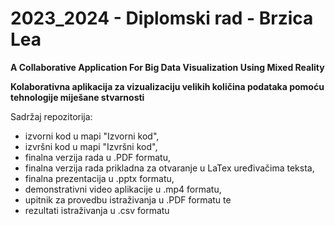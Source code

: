 # 2023_2024 - Diplomski rad - Brzica Lea

**A Collaborative Application For Big Data Visualization Using Mixed Reality**

**Kolaborativna aplikacija za vizualizaciju velikih količina podataka pomoću tehnologije miješane stvarnosti**

Sadržaj repozitorija:
- izvorni kod u mapi "Izvorni kod",
- izvršni kod u mapi "Izvršni kod",
- finalna verzija rada u .PDF formatu, 
- finalna verzija rada prikladna za otvaranje u LaTex uređivačima teksta, 
- finalna prezentacija u .pptx formatu, 
- demonstrativni video aplikacije u .mp4 formatu,
- upitnik za provedbu istraživanja u .PDF formatu te
- rezultati istraživanja u .csv formatu  



